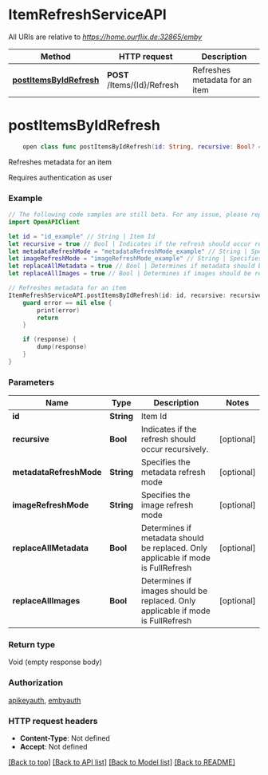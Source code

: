# ItemRefreshServiceAPI

All URIs are relative to *https://home.ourflix.de:32865/emby*

Method | HTTP request | Description
------------- | ------------- | -------------
[**postItemsByIdRefresh**](ItemRefreshServiceAPI.md#postitemsbyidrefresh) | **POST** /Items/{Id}/Refresh | Refreshes metadata for an item


# **postItemsByIdRefresh**
```swift
    open class func postItemsByIdRefresh(id: String, recursive: Bool? = nil, metadataRefreshMode: MetadataRefreshMode_postItemsByIdRefresh? = nil, imageRefreshMode: ImageRefreshMode_postItemsByIdRefresh? = nil, replaceAllMetadata: Bool? = nil, replaceAllImages: Bool? = nil, completion: @escaping (_ data: Void?, _ error: Error?) -> Void)
```

Refreshes metadata for an item

Requires authentication as user

### Example
```swift
// The following code samples are still beta. For any issue, please report via http://github.com/OpenAPITools/openapi-generator/issues/new
import OpenAPIClient

let id = "id_example" // String | Item Id
let recursive = true // Bool | Indicates if the refresh should occur recursively. (optional)
let metadataRefreshMode = "metadataRefreshMode_example" // String | Specifies the metadata refresh mode (optional)
let imageRefreshMode = "imageRefreshMode_example" // String | Specifies the image refresh mode (optional)
let replaceAllMetadata = true // Bool | Determines if metadata should be replaced. Only applicable if mode is FullRefresh (optional)
let replaceAllImages = true // Bool | Determines if images should be replaced. Only applicable if mode is FullRefresh (optional)

// Refreshes metadata for an item
ItemRefreshServiceAPI.postItemsByIdRefresh(id: id, recursive: recursive, metadataRefreshMode: metadataRefreshMode, imageRefreshMode: imageRefreshMode, replaceAllMetadata: replaceAllMetadata, replaceAllImages: replaceAllImages) { (response, error) in
    guard error == nil else {
        print(error)
        return
    }

    if (response) {
        dump(response)
    }
}
```

### Parameters

Name | Type | Description  | Notes
------------- | ------------- | ------------- | -------------
 **id** | **String** | Item Id | 
 **recursive** | **Bool** | Indicates if the refresh should occur recursively. | [optional] 
 **metadataRefreshMode** | **String** | Specifies the metadata refresh mode | [optional] 
 **imageRefreshMode** | **String** | Specifies the image refresh mode | [optional] 
 **replaceAllMetadata** | **Bool** | Determines if metadata should be replaced. Only applicable if mode is FullRefresh | [optional] 
 **replaceAllImages** | **Bool** | Determines if images should be replaced. Only applicable if mode is FullRefresh | [optional] 

### Return type

Void (empty response body)

### Authorization

[apikeyauth](../README.md#apikeyauth), [embyauth](../README.md#embyauth)

### HTTP request headers

 - **Content-Type**: Not defined
 - **Accept**: Not defined

[[Back to top]](#) [[Back to API list]](../README.md#documentation-for-api-endpoints) [[Back to Model list]](../README.md#documentation-for-models) [[Back to README]](../README.md)

